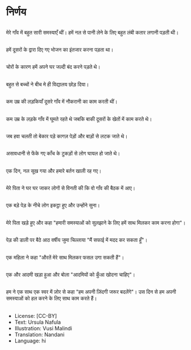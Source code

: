 # निर्णय

##
मेरे गाँव में बहुत सारी समस्याएँ थीं। हमें नल से पानी लेने के लिए बहुत लंबी कतार लगानी पड़ती थी।

##
हमें दूसरों के द्वारा दिए गए भोजन का इंतजार करना पड़ता था।

##
चोरों के कारण हमें अपने घर जल्दी बंद करने पड़ते थे।

##
बहुत से बच्चों ने बीच मे ही विद्यालय छोड़ दिया।

##
कम उम्र की लड़कियाँ दूसरे गाँव में नौकरानी का काम करती थीं।

##
कम उम्र के लड़के गाँव में घूमते रहते थे जबकि बाकी दूसरों के खेतों में काम करते थे।

##
जब हवा चलती तो बेकार पड़े कागज़ पेड़ों और बाड़ों से लटक जाते थे।

##
असावधानी से फेंके गए काँच के टुकड़ों से लोग घायल हो जाते थे।

##
एक दिन, नल सूख गया और हमारे बर्तन खाली रह गए।

##
मेरे पिता ने घर घर जाकर लोगों से विनती की कि वो गाँव की बैठक में आए।

##
एक बड़े पेड़ के नीचे लोग इकट्ठा हुए और उन्होंने सुना।

##
मेरे पिता खड़े हुए और कहा "हमारी समस्याओं को सुलझाने के लिए हमें साथ मिलकर काम करना होगा"।

##
पेड़ की डाली पर बैठे आठ वर्षीय जुमा चिल्लाया "मैं सफाई में मदद कर सकता हूँ"।

##
एक महिला ने कहा "औरतें मेरे साथ मिलकर फसल उगा सकती हैं"।

##
एक और आदमी खड़ा हुआ और बोला "आदमियों को कुँआ खोदना चाहिए"।

##
हम ने एक साथ एक स्वर में ज़ोर से कहा "हम अपनी ज़िंदगी जरूर बदलेंगे"। उस दिन से हम अपनी समस्याओं को हल करने के लिए साथ काम करते हैं।

##
* License: [CC-BY]
* Text: Ursula Nafula
* Illustration: Vusi Malindi
* Translation: Nandani
* Language: hi
